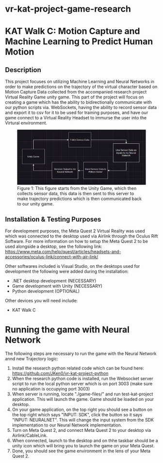# vr-kat-project-game-research
# KAT Walk C: Motion Capture and Machine Learning to Predict Human Motion

## Description

This project focuses on utilizing Machine Learning and Neural Networks in order to make predictions on the trajectory of the virtual character based on Motion Capture Data collected from the accompanied research project Virtual Reality Game unity game. This part of the project will focus on creating a game which has the ability to bidirectionally communicate with our python scripts via. WebSockets, having the ability to record sensor data and export it to csv for it to be used for training purposes, and have our game connect to a Virtual Reality Headset to immurse the user into the Virtural environment. 

<figure>
  <img src="./images/workflow.png" alt="Your Image">
  <figcaption>Figure 1: This figure starts from the Unity Game, which then collects sensor data, this data is then sent to this server to make trajectory predictions which is then communicated back to our unity game.</figcaption>
</figure>




## Installation & Testing Purposes

For development purposes, the Meta Quest 2 Virtual Reality was used which was connected to the desktop used via Airlink through the Oculus Rift Software. For more information on how to setup the Meta Quest 2 to be used alongside a desktop, see the following link: https://www.meta.com/help/quest/articles/headsets-and-accessories/oculus-link/connect-with-air-link/

Other softwares included is Visual Studio, on the desktops used for development the following were added during the installation:
- .NET desktop development (NECESSARY)
- Game development with Unity (NECESSARY)
- Python development (OPTIONAL)

Other devices you will need include:
- KAT Walk C

# Running the game with Neural Network

The following steps are necessary to run the game with the Neural Network annd new Trajectory logic:
1. Install the research python related code which can be found here: https://github.com/JKen0/vr-kat-project-python
2. When the research python code is installed, run the Websocket server script to run the local python server which is on port 3003 (make sure no application is occupying port 3003)
3. When server is running, locate "./game-files/" and run test-kat-project application. This will launch the game. Game should be loaded on your desktop.
4. On your game application, on the top right you should see a button on the top right which says "INPUT: SDK", click the button so it says "INPUT: NEURALNET". This will change the input system from the SDK implementation to our Neural Network implementation. 
5. Turn on Meta Quest 2, and connect Meta Quest 2 to your desktop via Airlink/CableLink.
6. When connected, launch to the desktop and on thhe taskbar should be a unity icon which will bring you to launch the game on your Meta Quest.
7. Done, you should see the game environment in the lens of your Meta Quest 2. 